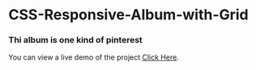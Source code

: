 # CSS-Responsive-Album-with-Grid

### Thi album is one kind of pinterest
You can view a live demo of the project [Click Here](#).
